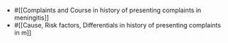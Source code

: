- #[[Complaints and Course in history of presenting complaints in meningitis]]
- #[[Cause, Risk factors, Differentials in history of presenting complaints in m]]